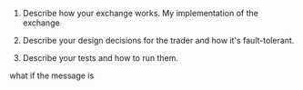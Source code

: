 1. Describe how your exchange works.
My implementation of the exchange 

2. Describe your design decisions for the trader and how it's fault-tolerant.

3. Describe your tests and how to run them.

what if the message is 
